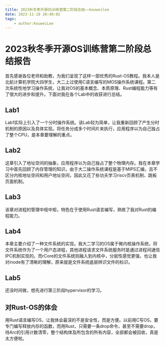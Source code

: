 ```yaml
---
title: 2023秋冬季开源OS训练营第二阶段总结——kouweilee
date: 2023-11-18 20:40:02
tags:
    - author:KouweiLee
---
```


# 2023秋冬季开源OS训练营第二阶段总结报告

首先感谢各位老师和助教，为我们呈现了这样一部优秀的Rust-OS教程。我本人是北航计算机学院大四学生，大二上过使用C语言编写的MOS操作系统课程。第二次系统性地学习操作系统，让我对OS的基本概念、本质原理、Rust编程能力等有了很大的进步和提升。下面对我在各个Lab中的收获进行总结。

## Lab1

Lab1实际上引入了一个分时操作系统。该Lab较为简单，让我重新回顾了产生分时机制的原因以及具体实现。将任务分成多个时间片来执行，应用程序以为自己独占了整个CPU，是本章要理解的重点。

## Lab2

这章引入了地址空间的抽象，应用程序以为自己独占了整个物理内存。我在本章学习中首先回顾了内存管理的知识，由于大二操作系统课程是基于MIPS汇编，且不区分内核地址空间和用户地址空间，因此又花了些功夫学习riscv页表机制、跳板页面机制。

## Lab3

该章对进程的管理中规中矩，特色在于使用Rust语言编写，熟练了我对Rust的编程能力。

## Lab4

本章主要介绍了一种文件系统的实现。我大二学习的OS属于微内核操作系统，将文件系统作为了一个用户态进程，其他进程请求文件系统服务时是通过进程间通信IPC机制实现的。而rCore的文件系统则融入到内核中，分层性感觉更强，也让我对inode有了清晰的理解，原来就是文件系统底层辨识文件的标识。

## Lab5

还没时间做，想先进行第三阶段hypervisor的学习。

## 对Rust-OS的体会

用Rust语言编写OS，让我体会最深的不是安全性，而是方便。以前用C写OS，要专门编写释放内存的函数，而用Rust，只需要一条drop命令，甚至不需要drop，待Arc的引用计数清零，整个结构体及所包含的所有内容，全部都会被回收，真是太方便啦。
